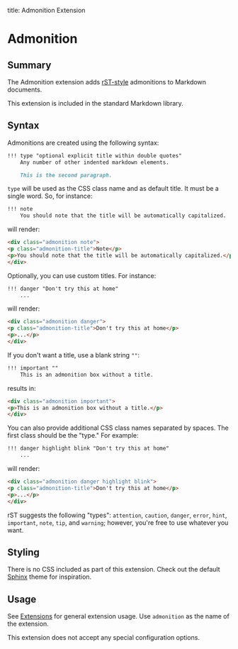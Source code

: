 title: Admonition Extension

Admonition
==========

Summary
-------

The Admonition extension adds [rST-style][rST] admonitions to Markdown documents.

This extension is included in the standard Markdown library.

[rST]: http://docutils.sourceforge.net/docs/ref/rst/directives.html#specific-admonitions

Syntax
------

Admonitions are created using the following syntax:

```md
!!! type "optional explicit title within double quotes"
    Any number of other indented markdown elements.

    This is the second paragraph.
```

`type` will be used as the CSS class name and as default title. It must be a
single word. So, for instance:

```md
!!! note
    You should note that the title will be automatically capitalized.
```

will render:

```html
<div class="admonition note">
<p class="admonition-title">Note</p>
<p>You should note that the title will be automatically capitalized.</p>
</div>
```

Optionally, you can use custom titles. For instance:

```md
!!! danger "Don't try this at home"
    ...
```

will render:

```html
<div class="admonition danger">
<p class="admonition-title">Don't try this at home</p>
<p>...</p>
</div>
```

If you don't want a title, use a blank string `""`:

```md
!!! important ""
    This is an admonition box without a title.
```

results in:

```html
<div class="admonition important">
<p>This is an admonition box without a title.</p>
</div>
```

You can also provide additional CSS class names separated by spaces. The first
class should be the "type." For example:

```md
!!! danger highlight blink "Don't try this at home"
    ...
```

will render:

```html
<div class="admonition danger highlight blink">
<p class="admonition-title">Don't try this at home</p>
<p>...</p>
</div>
```

rST suggests the following "types": `attention`, `caution`, `danger`, `error`,
`hint`, `important`, `note`, `tip`, and `warning`; however, you're free to use
whatever you want.

Styling
-------

There is no CSS included as part of this extension. Check out the default
[Sphinx][sphinx] theme for inspiration.

[sphinx]: http://sphinx.pocoo.org/

## Usage

See [Extensions](index.md) for general extension usage. Use `admonition` as the
name of the extension.

This extension does not accept any special configuration options.

